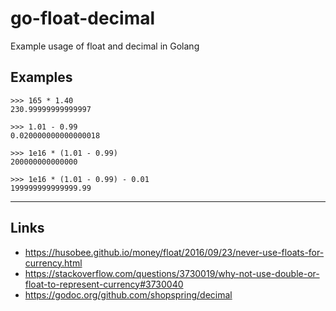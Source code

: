 
# go-float-decimal
Example usage of float and decimal in Golang

## Examples

```shell
>>> 165 * 1.40
230.99999999999997
```

```shell
>>> 1.01 - 0.99
0.020000000000000018
```

```shell
>>> 1e16 * (1.01 - 0.99)
200000000000000
```

```shell
>>> 1e16 * (1.01 - 0.99) - 0.01
199999999999999.99
```

---

## Links

- https://husobee.github.io/money/float/2016/09/23/never-use-floats-for-currency.html
- https://stackoverflow.com/questions/3730019/why-not-use-double-or-float-to-represent-currency#3730040
- https://godoc.org/github.com/shopspring/decimal
